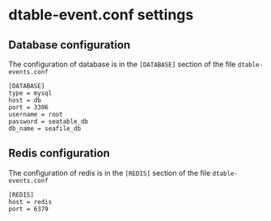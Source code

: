 # dtable-event.conf settings

## Database configuration

The configuration of database is in the `[DATABASE]` section of the file `dtable-events.conf`

```
[DATABASE]
type = mysql
host = db
port = 3306
username = root
password = seatable_db
db_name = seafile_db

```

## Redis configuration

The configuration of redis is in the `[REDIS]` section of the file `dtable-events.conf`

```
[REDIS]
host = redis
port = 6379

```


